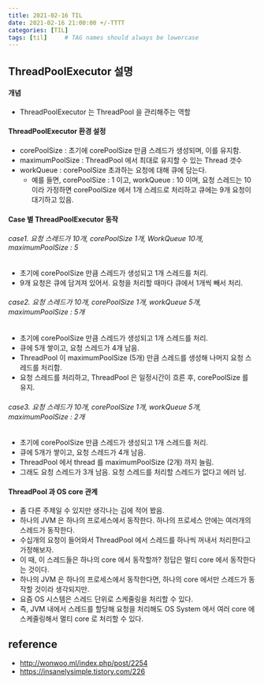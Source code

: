 ```yaml
---
title: 2021-02-16 TIL
date: 2021-02-16 21:00:00 +/-TTTT
categories: [TIL]
tags: [til]     # TAG names should always be lowercase
---
```

 
 
## ThreadPoolExecutor 설명 
 
#### 개념
- ThreadPoolExecutor 는 ThreadPool 을 관리해주는 역할

#### ThreadPoolExecutor 환경 설정
- corePoolSize : 초기에 corePoolSize 만큼 스레드가 생성되며, 이를 유지함.
- maximumPoolSize : ThreadPool 에서 최대로 유지할 수 있는 Thread 갯수
- workQueue : corePoolSize 초과하는 요청에 대해 큐에 담는다.
    - 예를 들면, corePoolSize : 1 이고, workQueue : 10 이며, 요청 스레드는 10이라 가정하면 corePoolSize 에서 1개 스레드로 처리하고 큐에는 9개 요청이 대기하고 있음.

#### Case 별 ThreadPoolExecutor 동작

###### case1. 요청 스레드가 10개, corePoolSize 1개, WorkQueue 10개, maximumPoolSize : 5
- 초기에 corePoolSize 만큼 스레드가 생성되고 1개 스레드를 처리.
- 9개 요청은 큐에 담겨져 있어서. 요청을 처리할 때마다 큐에서 1개씩 빼서 처리.

###### case2. 요청 스레드가 10개, corePoolSize 1개, workQueue 5개, maximumPoolSize : 5개
- 초기에 corePoolSize 만큼 스레드가 생성되고 1개 스레드를 처리.
- 큐에 5개 쌓이고, 요청 스레드가 4개 남음.
- ThreadPool 이 maximumPoolSize (5개) 만큼 스레드를 생성해 나머지 요청 스레드를 처리함.
- 요청 스레드를 처리하고, ThreadPool 은 일정시간이 흐른 후, corePoolSize 를 유지.
 
###### case3. 요청 스레드가 10개, corePoolSize 1개, workQueue 5개, maximumPoolSize : 2개
- 초기에 corePoolSize 만큼 스레드가 생성되고 1개 스레드를 처리.
- 큐에 5개가 쌓이고, 요청 스레드가 4개 남음. 
- ThreadPool 에서 thread 를 maximumPoolSize (2개) 까지 늘림. 
- 그래도 요청 스레드가 3개 남음. 요청 스레드를 처리할 스레드가 없다고 에러 남. 

#### ThreadPool 과 OS core 관계
- 좀 다른 주제일 수 있지만 생각나는 김에 적어 봤음.
- 하나의 JVM 은 하나의 프로세스에서 동작한다. 하나의 프로세스 안에는 여러개의 스레드가 동작한다.
- 수십개의 요청이 들어와서 ThreadPool 에서 스레드를 하나씩 꺼내서 처리한다고 가정해보자.
- 이 때, 이 스레드들은 하나의 core 에서 동작할까? 정답은 멀티 core 에서 동작한다는 것이다.
- 하나의 JVM 은 하나의 프로세스에서 동작한다면, 하나의 core 에서만 스레드가 동작할 것이라 생각되지만.
- 요즘 OS 시스템은 스레드 단위로 스케줄링을 처리할 수 있다.
- 즉, JVM 내에서 스레드를 할당해 요청을 처리해도 OS System 에서 여러 core 에 스케줄링해서 멀티 core 로 처리할 수 있다.    

## reference
- http://wonwoo.ml/index.php/post/2254
- https://insanelysimple.tistory.com/226